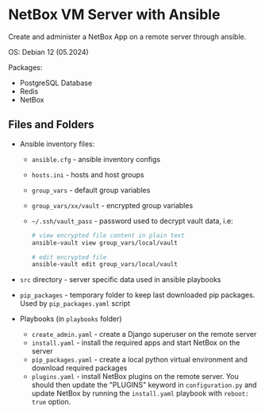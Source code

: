 # NetBox VM Server with Ansible

Create and administer a NetBox App on a remote server through ansible.

OS: Debian 12 (05.2024)

Packages:

- PostgreSQL Database
- Redis
- NetBox

## Files and Folders

- Ansible inventory files:
  - `ansible.cfg` - ansible inventory configs
  - `hosts.ini` - hosts and host groups
  - `group_vars` - default group variables
  - `group_vars/xx/vault` - encrypted group variables
  - `~/.ssh/vault_pass` - password used to decrypt vault data, i.e:

    ```bash
    # view encrypted file content in plain text
    ansible-vault view group_vars/local/vault 

    # edit encrypted file
    ansible-vault edit group_vars/local/vault 
    ```

- `src` directory - server specific data used in ansible playbooks
- `pip_packages` - temporary folder to keep last downloaded pip packages. Used by `pip_packages.yaml` script
- Playbooks (in `playbooks` folder)
  - `create_admin.yaml` - create a Django superuser on the remote server
  - `install.yaml` - install the required apps and start NetBox on the server
  - `pip_packages.yaml` - create a local python virtual environment and download required packages
  - `plugins.yaml` - install NetBox plugins on the remote server. You should then update the "PLUGINS" keyword in `configuration.py` and update NetBox by running the `install.yaml` playbook with `reboot: true` option.
